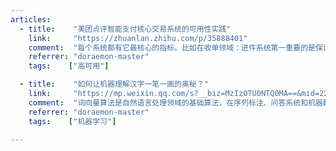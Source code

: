 ```yaml
---
articles:
  - title:    "美团点评智能支付核心交易系统的可用性实践"
    link:     "https://zhuanlan.zhihu.com/p/35888401"
    comment:  "每个系统都有它最核心的指标。比如在收单领域：进件系统第一重要的是保证入件准确，第二重要的是保证上单效率。清结算系统第一重要的是保证准确打款，第二重要的是保证及时打款。我们负责的系统是美团点评智能支付的核心链路，承担着智能支付100%的流量，内部习惯称为核心交易。因为涉及美团点评所有线下交易商家、用户之间的资金流转，对于核心交易来说：第一重要的是稳定性，第二重要的还是稳定性。——众里寻他千百度，蓦然回首，那人却在，灯火阑珊处。"
    referrer: "doraemon-master"
    tags:    ["高可用"]

  - title:    "如何让机器理解汉字一笔一画的奥秘？"
    link:     "https://mp.weixin.qq.com/s?__biz=MzIzOTU0NTQ0MA==&mid=2247487353&idx=1&sn=1e2ad554a931d8f12bbaf3b48b7e1ee4&chksm=e9293276de5ebb60a6ebdcc605f5d56669cb397833c146c6b67b89e271902c601ce59c22ba46&mpshare=1&scene=1&srcid=0426K76PvSvw2K8SqfulMshA&key=b5b1ec5813cc8206adfeb276f8a1a69c79bad3db0f277dc86aaf1a6753f458ad1273979d481aba3d94ba4c6d2f10a6413f2683110c1127f9258899b7e12d19975af456b93d5843ab7e8cfbc81429f7b3&ascene=0&uin=MjA1OTQ1MjU%3D&devicetype=iMac+MacBookPro12%2C1+OSX+OSX+10.11.5+build(15F34)&version=12020810&nettype=WIFI&lang=en&fontScale=100&pass_ticket=GZ9kmjzVDKK1yN4BWHKB%2FrUgyH9kwJ3aP3Am5gSzjFw%3D"
    comment:  "词向量算法是自然语言处理领域的基础算法，在序列标注、问答系统和机器翻译等诸多任务中都发挥了重要作用。【前方高能，机器学习了解一下】"
    referrer: "doraemon-master"
    tags:    ["机器学习"]

---
```

